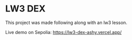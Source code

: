# LW3 DEX

This project was made following along with an lw3 lesson.

Live demo on Sepolia: https://lw3-dex-ashy.vercel.app/
